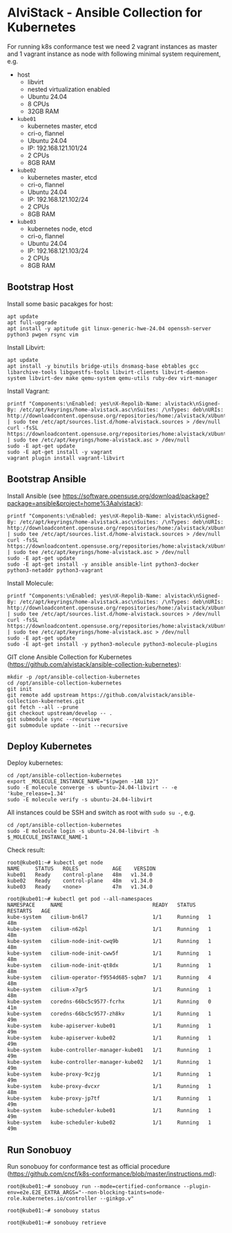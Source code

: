 # AlviStack - Ansible Collection for Kubernetes

For running k8s conformance test we need 2 vagrant instances as master
and 1 vagrant instance as node with following minimal system
requirement, e.g.

-   host
    -   libvirt
    -   nested virtualization enabled
    -   Ubuntu 24.04
    -   8 CPUs
    -   32GB RAM
-   `kube01`
    -   kubernetes master, etcd
    -   cri-o, flannel
    -   Ubuntu 24.04
    -   IP: 192.168.121.101/24
    -   2 CPUs
    -   8GB RAM
-   `kube02`
    -   kubernetes master, etcd
    -   cri-o, flannel
    -   Ubuntu 24.04
    -   IP: 192.168.121.102/24
    -   2 CPUs
    -   8GB RAM
-   `kube03`
    -   kubernetes node, etcd
    -   cri-o, flannel
    -   Ubuntu 24.04
    -   IP: 192.168.121.103/24
    -   2 CPUs
    -   8GB RAM

## Bootstrap Host

Install some basic pacakges for host:

    apt update
    apt full-upgrade
    apt install -y aptitude git linux-generic-hwe-24.04 openssh-server python3 pwgen rsync vim

Install Libvirt:

    apt update
    apt install -y binutils bridge-utils dnsmasq-base ebtables gcc libarchive-tools libguestfs-tools libvirt-clients libvirt-daemon-system libvirt-dev make qemu-system qemu-utils ruby-dev virt-manager

Install Vagrant:

    printf "Components:\nEnabled: yes\nX-Repolib-Name: alvistack\nSigned-By: /etc/apt/keyrings/home-alvistack.asc\nSuites: /\nTypes: deb\nURIs: http://downloadcontent.opensuse.org/repositories/home:/alvistack/xUbuntu_24.04\n" | sudo tee /etc/apt/sources.list.d/home-alvistack.sources > /dev/null
    curl -fsSL https://downloadcontent.opensuse.org/repositories/home:alvistack/xUbuntu_24.04/Release.key | sudo tee /etc/apt/keyrings/home-alvistack.asc > /dev/null
    sudo -E apt-get update
    sudo -E apt-get install -y vagrant
    vagrant plugin install vagrant-libvirt

## Bootstrap Ansible

Install Ansible (see
<https://software.opensuse.org/download/package?package=ansible&project=home%3Aalvistack>):

    printf "Components:\nEnabled: yes\nX-Repolib-Name: alvistack\nSigned-By: /etc/apt/keyrings/home-alvistack.asc\nSuites: /\nTypes: deb\nURIs: http://downloadcontent.opensuse.org/repositories/home:/alvistack/xUbuntu_24.04\n" | sudo tee /etc/apt/sources.list.d/home-alvistack.sources > /dev/null
    curl -fsSL https://downloadcontent.opensuse.org/repositories/home:alvistack/xUbuntu_24.04/Release.key | sudo tee /etc/apt/keyrings/home-alvistack.asc > /dev/null
    sudo -E apt-get update
    sudo -E apt-get install -y ansible ansible-lint python3-docker python3-netaddr python3-vagrant

Install Molecule:

    printf "Components:\nEnabled: yes\nX-Repolib-Name: alvistack\nSigned-By: /etc/apt/keyrings/home-alvistack.asc\nSuites: /\nTypes: deb\nURIs: http://downloadcontent.opensuse.org/repositories/home:/alvistack/xUbuntu_24.04\n" | sudo tee /etc/apt/sources.list.d/home-alvistack.sources > /dev/null
    curl -fsSL https://downloadcontent.opensuse.org/repositories/home:alvistack/xUbuntu_24.04/Release.key | sudo tee /etc/apt/keyrings/home-alvistack.asc > /dev/null
    sudo -E apt-get update
    sudo -E apt-get install -y python3-molecule python3-molecule-plugins

GIT clone Ansible Collection for Kubernetes
(<https://github.com/alvistack/ansible-collection-kubernetes>):

    mkdir -p /opt/ansible-collection-kubernetes
    cd /opt/ansible-collection-kubernetes
    git init
    git remote add upstream https://github.com/alvistack/ansible-collection-kubernetes.git
    git fetch --all --prune
    git checkout upstream/develop -- .
    git submodule sync --recursive
    git submodule update --init --recursive

## Deploy Kubernetes

Deploy kubernetes:

    cd /opt/ansible-collection-kubernetes
    export _MOLECULE_INSTANCE_NAME="$(pwgen -1AB 12)"
    sudo -E molecule converge -s ubuntu-24.04-libvirt -- -e 'kube_release=1.34'
    sudo -E molecule verify -s ubuntu-24.04-libvirt

All instances could be SSH and switch as root with `sudo su -`, e.g.

    cd /opt/ansible-collection-kubernetes
    sudo -E molecule login -s ubuntu-24.04-libvirt -h $_MOLECULE_INSTANCE_NAME-1

Check result:

    root@kube01:~# kubectl get node
    NAME     STATUS   ROLES           AGE    VERSION
    kube01   Ready    control-plane   48m   v1.34.0
    kube02   Ready    control-plane   48m   v1.34.0
    kube03   Ready    <none>          47m   v1.34.0

    root@kube01:~# kubectl get pod --all-namespaces
    NAMESPACE     NAME                             READY   STATUS    RESTARTS   AGE
    kube-system   cilium-bn6l7                     1/1     Running   1          48m
    kube-system   cilium-n62pl                     1/1     Running   1          48m
    kube-system   cilium-node-init-cwq9b           1/1     Running   1          48m
    kube-system   cilium-node-init-cww5f           1/1     Running   1          48m
    kube-system   cilium-node-init-qt8dx           1/1     Running   1          48m
    kube-system   cilium-operator-f9554d685-sqbm7  1/1     Running   4          48m
    kube-system   cilium-x7gr5                     1/1     Running   1          48m
    kube-system   coredns-66bc5c9577-fcrhx         1/1     Running   0          41m
    kube-system   coredns-66bc5c9577-zh8kv         1/1     Running   1          49m
    kube-system   kube-apiserver-kube01            1/1     Running   1          49m
    kube-system   kube-apiserver-kube02            1/1     Running   1          49m
    kube-system   kube-controller-manager-kube01   1/1     Running   1          49m
    kube-system   kube-controller-manager-kube02   1/1     Running   1          49m
    kube-system   kube-proxy-9czjg                 1/1     Running   1          49m
    kube-system   kube-proxy-dvcxr                 1/1     Running   1          48m
    kube-system   kube-proxy-jp7tf                 1/1     Running   1          49m
    kube-system   kube-scheduler-kube01            1/1     Running   1          49m
    kube-system   kube-scheduler-kube02            1/1     Running   1          49m    

## Run Sonobuoy

Run sonobuoy for conformance test as official procedure
(<https://github.com/cncf/k8s-conformance/blob/master/instructions.md>):

    root@kube01:~# sonobuoy run --mode=certified-conformance --plugin-env=e2e.E2E_EXTRA_ARGS="--non-blocking-taints=node-role.kubernetes.io/controller --ginkgo.v"

    root@kube01:~# sonobuoy status

    root@kube01:~# sonobuoy retrieve
